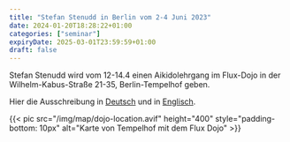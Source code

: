 ```yaml
---
title: "Stefan Stenudd in Berlin vom 2-4 Juni 2023"
date: 2024-01-20T18:28:22+01:00
categories: ["seminar"]
expiryDate: 2025-03-01T23:59:59+01:00
draft: false
---
```


Stefan Stenudd wird vom 12-14.4 einen Aikidolehrgang im Flux-Dojo in der Wilhelm-Kabus-Straße 21-35, Berlin-Tempelhof geben.

Hier die Ausschreibung in [Deutsch](https://flux-aikido.com/pdf/2024_StefanStenuddBerlin_de.pdf)
und in [Englisch](https://flux-aikido.com/pdf/2024_StefanStenuddBerlin_en.pdf).

{{< pic src="/img/map/dojo-location.avif" height="400" style="padding-bottom: 10px" alt="Karte von Tempelhof mit dem Flux Dojo" >}}